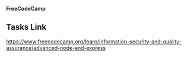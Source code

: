 **FreeCodeCamp**

## Tasks Link
https://www.freecodecamp.org/learn/information-security-and-quality-assurance/advanced-node-and-express